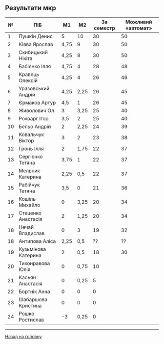 ## Результати мкр

 № | ПІБ                 | М1    | М2   | За семестр | Можливий &laquo;автомат&raquo;
-- | ------------------- | ----- | ---- | ---------- | ----------------
 1 | Пушкін Денис        |  5    | 10   | 30 | 50
 2 | Ківва Ярослав       |  4,75 | 9    | 30 | 50
 3 | Скибицький Нікіта   |  4,25 | 8    | 30 | 50
 4 | Бабієнко Ілля       |  4,75 | 4    | 28 | 48
 5 | Кравець Олексій     |  4,25 | 4    | 26 | 46
 6 | Уразовський Андрій  |  4,25 | 2,25 | 26 | 45
 7 | Єрмаков Артур       |  4,5  | 1    | 26 | 45
 8 | Живолович Ол.       |  3    | 3,25 | 25 | 40
 9 | Рохварг Ігор        |  3,5  | 2    | 25 | 40
10 | Бельо Андрій        |  2    | 2,25 | 24 | 39
11 | Ковальчук Віктор    |  3    | 2    | 23 | 38
12 | Гронь Ілля          |  2    | 1,75 | 22 | 37
13 | Сергієнко Тетяна    |  3,75 | 1    | 22 | 37
14 | Мельник Катерина    |  2,25 | 0,5  | 22 | 37
15 | Рабійчук Тетяна     |  3,5  | 0    | 21 | 36
16 | Кошіль Михайло      |  0    | 3,25 | 20 | 34
17 | Стеценко Анастасія  |  2    | 1,25 | 20 | 34
18 | Нечай Владислав     |  0    | 3    | 19 | 32
18 | Антипова Аліса      |  2,25 | 0,5  | ?? | ??
19 | Кузьмінова Катерина |  2    | 0,5  | 18 | 30
20 | Тихонравова Юлія    |  0    | 0,75 | 10 | 
21 | Касьян Анастасія    |  0    | 0,25 |  5 | 
22 | Бортнік Анна        |  0    | 0    |  0 | 
23 | Шабаршова Кристина  |  0    | 0    |  0 | 
24 | Рошко Ростислав     | -3    | 0,25 |  0 | 

---

[Назад на головну](README.md)